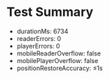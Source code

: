 # Test Summary
- durationMs: 6734
- readerErrors: 0
- playerErrors: 0
- mobileReaderOverflow: false
- mobilePlayerOverflow: false
- positionRestoreAccuracy: ≤1s